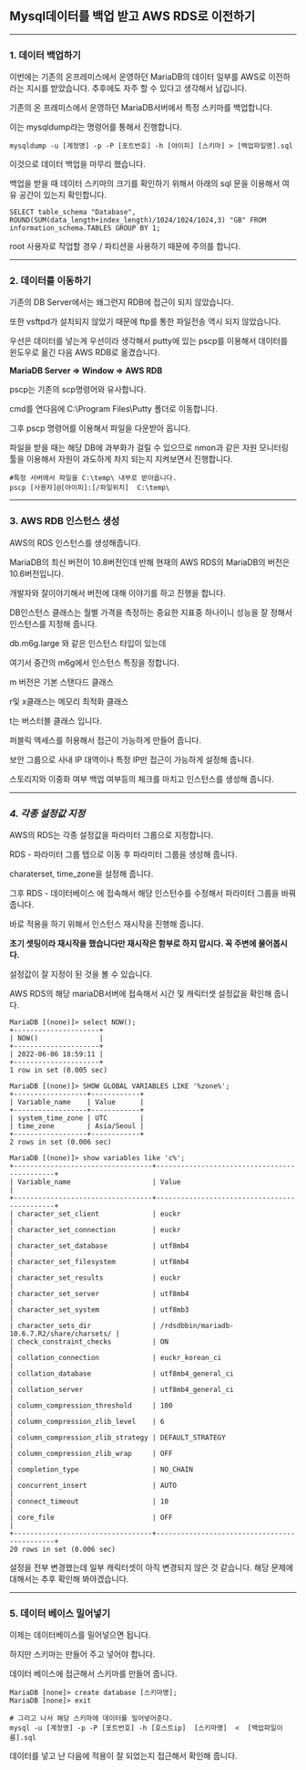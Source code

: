 ## Mysql데이터를 백업 받고 AWS RDS로 이전하기

---

### **1. 데이터 백업하기**

이번에는 기존의 온프레미스에서 운영하던 MariaDB의 데이터 일부를 AWS로 이전하라는 지시를 받았습니다. 추후에도 자주 할 수 있다고 생각해서 남깁니다.

기존의 온 프레미스에서 운영하던 MariaDB서버에서 특정 스키마를 백업합니다.

이는 mysqldump라는 명령어를 통해서 진행합니다.

~~~
mysqldump -u [계정명] -p -P [포트번호] -h [아이피] [스키마] > [백업파일명].sql 
~~~

이것으로 데이터 백업을 마무리 했습니다.

백업을 받을 때 데이터 스키마의 크기를 확인하기 위해서 아래의 sql 문을 이용해서 여유 공간이 있는지 확인합니다.

~~~
SELECT table_schema "Database", ROUND(SUM(data_length+index_length)/1024/1024/1024,3) "GB" FROM information_schema.TABLES GROUP BY 1;
~~~

root 사용자로 작업할 경우 / 파티션을 사용하기 때문에 주의를 합니다.

---

### **2. 데이터를 이동하기**

기존의 DB Server에서는 왜그런지 RDB에 접근이 되지 않았습니다.

또한 vsftpd가 설치되지 않았기 때문에 ftp를 통한 파일전송 역시 되지 않았습니다.

우선은 데이터를 넣는게 우선이라 생각해서 putty에 있는 pscp를 이용해서 데이터를 윈도우로 옮긴 다음 AWS RDB로 옮겼습니다.

**MariaDB Server => Window => AWS RDB**

pscp는 기존의 scp명령어와 유사합니다.

cmd를 연다음에 C:\Program Files\Putty 폴더로 이동합니다.

그후 pscp 명령어를 이용해서 파일을 다운받아 옵니다.

파일을 받을 때는 해당 DB에 과부화가 걸릴 수 있으므로 nmon과 같은 자원 모니터링 툴을 이용해서 자원이 과도하게 차지 되는지 지켜보면서 진행합니다.

~~~
#특정 서버에서 파일을 C:\temp\ 내부로 받아옵니다.
pscp [사용자]@[아이피]:[/파일위치]  C:\temp\
~~~

---

### **3. AWS RDB 인스턴스 생성**

AWS의 RDS 인스턴스를 생성해줍니다.

MariaDB의 최신 버전이 10.8버전인데 반해 현재의 AWS RDS의 MariaDB의 버전은 10.6버전입니다.

개발자와 잘이야기해서 버전에 대해 이야기를 하고 진행을 합니다.

DB인스턴스 클래스는 월별 가격을 측정하는 중요한 지표중 하나이니 성능을 잘 정해서 인스턴스를 지정해 줍니다.

db.m6g.large 와 같은 인스턴스 타입이 있는데

여기서 중간의 m6g에서 인스턴스 특징을 정합니다. 

m 버전은 기본 스탠다드 클래스

r및 x클래스는 메모리 최적화 클래스

t는 버스터블 클래스 입니다.

퍼블릭 엑세스를 허용해서 접근이 가능하게 만들어 줍니다.

보안 그룹으로 사내 IP 대역이나 특정 IP만 접근이 가능하게 설정해 줍니다.

스토리지와 이중화 여부 백업 여부등의 체크를 마치고 인스턴스를 생성해 줍니다.

----

### ***4. 각종 설정값 지정***

AWS의 RDS는 각종 설정값을 파라미터 그룹으로 지정합니다.

RDS - 파라미터 그룹 탭으로 이동 후 파라미터 그룹을 생성해 줍니다.

charaterset, time_zone을 설정해 줍니다.

그후 RDS - 데이터베이스 에 접속해서 해당 인스턴수를 수정해서 파라미터 그룹을 바꿔줍니다.

바로 적용을 하기 위해서 인스턴스 재시작을 진행해 줍니다.

**초기 셋팅이라 재시작을 했습니다만 재시작은 함부로 하지 맙시다. 꼭 주변에 물어봅시다.**

설정값이 잘 지정이 된 것을 볼 수 있습니다.

AWS RDS의 해당 mariaDB서버에 접속해서 시간 및 캐릭터셋 설정값을 확인해 줍니다.

~~~
MariaDB [(none)]> select NOW();
+---------------------+
| NOW()               |
+---------------------+
| 2022-06-06 18:59:11 |
+---------------------+
1 row in set (0.005 sec)

MariaDB [(none)]> SHOW GLOBAL VARIABLES LIKE '%zone%';
+------------------+------------+
| Variable_name    | Value      |
+------------------+------------+
| system_time_zone | UTC        |
| time_zone        | Asia/Seoul |
+------------------+------------+
2 rows in set (0.006 sec)

MariaDB [(none)]> show variables like 'c%';
+----------------------------------+---------------------------------------------+
| Variable_name                    | Value                                       |
+----------------------------------+---------------------------------------------+
| character_set_client             | euckr                                       |
| character_set_connection         | euckr                                       |
| character_set_database           | utf8mb4                                     |
| character_set_filesystem         | utf8mb4                                     |
| character_set_results            | euckr                                       |
| character_set_server             | utf8mb4                                     |
| character_set_system             | utf8mb3                                     |
| character_sets_dir               | /rdsdbbin/mariadb-10.6.7.R2/share/charsets/ |
| check_constraint_checks          | ON                                          |
| collation_connection             | euckr_korean_ci                             |
| collation_database               | utf8mb4_general_ci                          |
| collation_server                 | utf8mb4_general_ci                          |
| column_compression_threshold     | 100                                         |
| column_compression_zlib_level    | 6                                           |
| column_compression_zlib_strategy | DEFAULT_STRATEGY                            |
| column_compression_zlib_wrap     | OFF                                         |
| completion_type                  | NO_CHAIN                                    |
| concurrent_insert                | AUTO                                        |
| connect_timeout                  | 10                                          |
| core_file                        | OFF                                         |
+----------------------------------+---------------------------------------------+
20 rows in set (0.006 sec)
~~~

설정을 전부 변경했는데 일부 캐릭터셋이 아직 변경되지 않은 것 같습니다. 해당 문제에 대해서는 추후 확인해 봐야겠습니다.

---

### **5. 데이터 베이스 밀어넣기**

이제는 데이터베이스를 밀어넣으면 됩니다. 

하지만 스키마는 만들어 주고 넣어야 합니다.

데이터 베이스에 접근해서 스키마를 만들어 줍니다.

~~~
MariaDB [none]> create database [스키마명];
MariaDB [none]> exit

# 그리고 나서 해당 스키마에 데이터를 밀어넣어준다.
mysql -u [계정명] -p -P [포트번호] -h [호스트ip]  [스키마명]  <  [백업파일이름].sql
~~~

데이터를 넣고 난 다음에 적용이 잘 되었는지 접근해서 확인해 줍니다.
